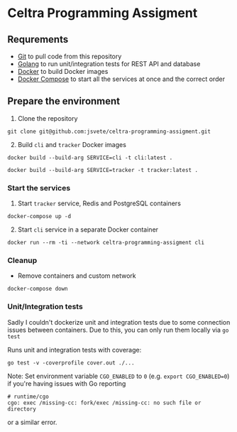 # Celtra Programming Assigment

## Requrements

- [Git](https://git-scm.com/downloads) to pull code from this repository
- [Golang](https://golang.org/dl/) to run unit/integration tests for REST API and database
- [Docker](https://hub.docker.com/search?q=&type=edition&offering=community) to build Docker images
- [Docker Compose](https://docs.docker.com/compose/install/) to start all the services at once and the correct order 

## Prepare the environment

1. Clone the repository
```
git clone git@github.com:jsvete/celtra-programming-assigment.git
```
2. Build `cli` and `tracker` Docker images
```
docker build --build-arg SERVICE=cli -t cli:latest .
```
```
docker build --build-arg SERVICE=tracker -t tracker:latest .
```


### Start the services

1. Start `tracker` service, Redis and PostgreSQL containers
```
docker-compose up -d
```

2. Start `cli` service in a separate Docker container
```
docker run --rm -ti --network celtra-programming-assigment cli
```

### Cleanup
- Remove containers and custom network
```
docker-compose down
```

### Unit/Integration tests

Sadly I couldn't dockerize unit and integration tests due to some connection issues between containers.
Due to this, you can only run them locally via `go test`

Runs unit and integration tests with coverage:
```
go test -v -coverprofile cover.out ./...
```

Note:
Set environment variable `CGO_ENABLED` to `0` (e.g. `export CGO_ENABLED=0`) if you're having issues with Go reporting
```
# runtime/cgo
cgo: exec /missing-cc: fork/exec /missing-cc: no such file or directory
```
or a similar error.